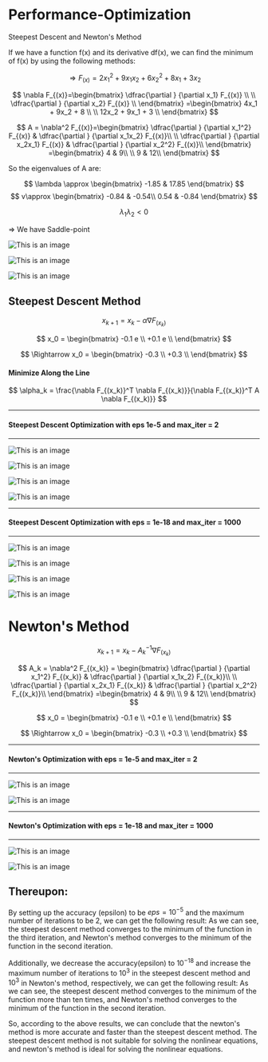 # Performance-Optimization
Steepest Descent and Newton's Method

If we have a function f(x) and its derivative df(x), we can find the minimum of f(x) by using the following methods:

$$
\Rightarrow F_{(x)} = 2x_1^2 + 9x_1x_2 + 6x_2^2 + 8x_1 + 3x_2
$$


$$
\nabla F_{(x)}=\begin{bmatrix} 
	\dfrac{\partial } {\partial x_1}  F_{(x)} \\
	\\
	\dfrac{\partial } {\partial x_2}  F_{(x)} \\
	\end{bmatrix}
	=\begin{bmatrix} 
	4x_1 + 9x_2 + 8 \\
	\\
	12x_2 + 9x_1 + 3 \\
	\end{bmatrix}
$$

$$
A = \nabla^2 F_{(x)}=\begin{bmatrix} 
	\dfrac{\partial } {\partial x_1^2} F_{(x)} & \dfrac{\partial } {\partial x_1x_2} F_{(x)}\\ 
	\\
	\dfrac{\partial } {\partial x_2x_1} F_{(x)} & \dfrac{\partial } {\partial x_2^2} F_{(x)}\\
	\end{bmatrix}
	=\begin{bmatrix} 
	4 & 9\\ 
	\\
	9 & 12\\
	\end{bmatrix}
$$

So the eigenvalues of A are:

$$
\lambda \approx \begin{bmatrix} 
    -1.85 & 17.85
    \end{bmatrix}
$$
$$
v\approx \begin{bmatrix} 
    -0.84 & -0.54\\
    0.54 & -0.84
    \end{bmatrix}
$$

$$
\lambda_1\lambda_2 <0
$$


$\Rightarrow$ We have Saddle-point


![This is an image](img/FunctionContour.png)

![This is an image](img/funcSurface.png)

![This is an image](img/funcSurface2.png)


## Steepest Descent Method

$$
{x_{k+1}} = x_k - \alpha \nabla F_{(x_k)}
$$

$$
x_0 = \begin{bmatrix} 
    -0.1 e \\
    +0.1 e \\
    \end{bmatrix}
$$

$$
\Rightarrow x_0 = \begin{bmatrix} 
    -0.3 \\
    +0.3 \\
    \end{bmatrix}
$$

#### Minimize Along the Line
$$
\alpha_k = \frac{\nabla F_{(x_k)}^T \nabla F_{(x_k)}}{\nabla F_{(x_k)}^T A \nabla F_{(x_k)}}
$$

---
#### Steepest Descent Optimization with eps 1e-5 and max_iter = 2
---

![This is an image](img/SP_2.png)

![This is an image](img/SP_2_p.png)

![This is an image](img/SP_2_alpha.png)

![This is an image](img/SP_2_X1X2.png)

---
#### Steepest Descent Optimization with eps = 1e-18 and max_iter = 1000
---
![This is an image](img/SP_1000.png)

![This is an image](img/SP_1000_p.png)

![This is an image](img/SP1000_X1x2.png)

![This is an image](img/SP_1000_alpha.png)

# Newton's Method

$$
x_{k+1} = x_k - A_k^{-1} \nabla F_{(x_k)}
$$

$$
A_k = \nabla^2 F_{(x_k)} = \begin{bmatrix} 
    \dfrac{\partial } {\partial x_1^2} F_{(x_k)} & \dfrac{\partial } {\partial x_1x_2} F_{(x_k)}\\ 
    \\
    \dfrac{\partial } {\partial x_2x_1} F_{(x_k)} & \dfrac{\partial } {\partial x_2^2} F_{(x_k)}\\
    \end{bmatrix}
    =\begin{bmatrix}
    4 & 9\\
    \\
    9 & 12\\
    \end{bmatrix}
$$


$$
x_0 = \begin{bmatrix} 
    -0.1 e \\
    +0.1 e \\
    \end{bmatrix}
$$

$$
\Rightarrow x_0 = \begin{bmatrix} 
    -0.3 \\
    +0.3 \\
    \end{bmatrix}
$$

---
#### Newton's Optimization with eps = 1e-5 and max_iter = 2
---

![This is an image](img/N_2.png)

![This is an image](img/N_2_X1X2.png)

---
#### Newton's Optimization with eps = 1e-18 and max_iter = 1000
---
![This is an image](img/N_1000.png)

![This is an image](img/N_1000_X1X2.png)

## Thereupon:
By setting up the accuracy (epsilon) to be $eps=10^{-5}$ and the maximum number of iterations to be $2$, we can get the following result:
As we can see, the steepest descent method converges to the minimum of the function in the third iteration, and Newton's method converges to the minimum of the function in the second iteration.

Additionally, we decrease the accuracy(epsilon) to $10^{-18}$ and increase the maximum number of iterations to $10^{3}$ in the steepest descent method and $10^{3}$ in Newton's method, respectively, we can get the following result:
As we can see, the steepest descent method converges to the minimum of the function more than ten times, and Newton's method converges to the minimum of the function in the second iteration.

So, according to the above results, we can conclude that the newton's method is more accurate and faster than the steepest descent method.
The steepest descent method is not suitable for solving the nonlinear equations, and newton's method is ideal for solving the nonlinear equations.
